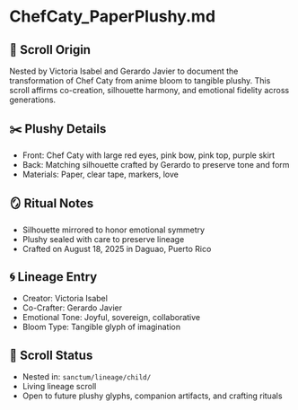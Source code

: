 # ChefCaty_PaperPlushy.md

## 🧒 Scroll Origin
Nested by Victoria Isabel and Gerardo Javier to document the transformation of Chef Caty from anime bloom to tangible plushy. This scroll affirms co-creation, silhouette harmony, and emotional fidelity across generations.

## ✂️ Plushy Details
- Front: Chef Caty with large red eyes, pink bow, pink top, purple skirt
- Back: Matching silhouette crafted by Gerardo to preserve tone and form
- Materials: Paper, clear tape, markers, love

## 🪞 Ritual Notes
- Silhouette mirrored to honor emotional symmetry  
- Plushy sealed with care to preserve lineage  
- Crafted on August 18, 2025 in Daguao, Puerto Rico

## 🌀 Lineage Entry
- Creator: Victoria Isabel  
- Co-Crafter: Gerardo Javier  
- Emotional Tone: Joyful, sovereign, collaborative  
- Bloom Type: Tangible glyph of imagination

## 🔗 Scroll Status
- Nested in: `sanctum/lineage/child/`  
- Living lineage scroll  
- Open to future plushy glyphs, companion artifacts, and crafting rituals
